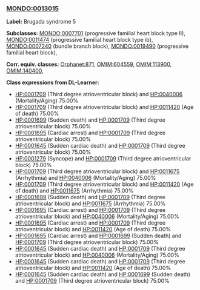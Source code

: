
### [MONDO:0013015](http://purl.obolibrary.org/obo/MONDO_0013015)
**Label:** Brugada syndrome 5

**Subclasses:** [MONDO:0007701](http://purl.obolibrary.org/obo/MONDO_0007701) (progressive familial heart block type II), [MONDO:0011474](http://purl.obolibrary.org/obo/MONDO_0011474) (progressive familial heart block type ib), [MONDO:0007240](http://purl.obolibrary.org/obo/MONDO_0007240) (bundle branch block), [MONDO:0019490](http://purl.obolibrary.org/obo/MONDO_0019490) (progressive familial heart block), 

**Corr. equiv. classes:** [Orphanet:871](http://www.orpha.net/ORDO/Orphanet_871), [OMIM:604559](http://purl.obolibrary.org/obo/OMIM_604559), [OMIM:113900](http://purl.obolibrary.org/obo/OMIM_113900), [OMIM:140400](http://purl.obolibrary.org/obo/OMIM_140400), 

**Class expressions from DL-Learner:**

- [HP:0001709](http://purl.obolibrary.org/obo/HP_0001709) (Third degree atrioventricular block) and [HP:0040006](http://purl.obolibrary.org/obo/HP_0040006) (Mortality/Aging) 75.00%
- [HP:0001709](http://purl.obolibrary.org/obo/HP_0001709) (Third degree atrioventricular block) and [HP:0011420](http://purl.obolibrary.org/obo/HP_0011420) (Age of death) 75.00%
- [HP:0001699](http://purl.obolibrary.org/obo/HP_0001699) (Sudden death) and [HP:0001709](http://purl.obolibrary.org/obo/HP_0001709) (Third degree atrioventricular block) 75.00%
- [HP:0001695](http://purl.obolibrary.org/obo/HP_0001695) (Cardiac arrest) and [HP:0001709](http://purl.obolibrary.org/obo/HP_0001709) (Third degree atrioventricular block) 75.00%
- [HP:0001645](http://purl.obolibrary.org/obo/HP_0001645) (Sudden cardiac death) and [HP:0001709](http://purl.obolibrary.org/obo/HP_0001709) (Third degree atrioventricular block) 75.00%
- [HP:0001279](http://purl.obolibrary.org/obo/HP_0001279) (Syncope) and [HP:0001709](http://purl.obolibrary.org/obo/HP_0001709) (Third degree atrioventricular block) 75.00%
- [HP:0001709](http://purl.obolibrary.org/obo/HP_0001709) (Third degree atrioventricular block) and [HP:0011675](http://purl.obolibrary.org/obo/HP_0011675) (Arrhythmia) and [HP:0040006](http://purl.obolibrary.org/obo/HP_0040006) (Mortality/Aging) 75.00%
- [HP:0001709](http://purl.obolibrary.org/obo/HP_0001709) (Third degree atrioventricular block) and [HP:0011420](http://purl.obolibrary.org/obo/HP_0011420) (Age of death) and [HP:0011675](http://purl.obolibrary.org/obo/HP_0011675) (Arrhythmia) 75.00%
- [HP:0001699](http://purl.obolibrary.org/obo/HP_0001699) (Sudden death) and [HP:0001709](http://purl.obolibrary.org/obo/HP_0001709) (Third degree atrioventricular block) and [HP:0011675](http://purl.obolibrary.org/obo/HP_0011675) (Arrhythmia) 75.00%
- [HP:0001695](http://purl.obolibrary.org/obo/HP_0001695) (Cardiac arrest) and [HP:0001709](http://purl.obolibrary.org/obo/HP_0001709) (Third degree atrioventricular block) and [HP:0040006](http://purl.obolibrary.org/obo/HP_0040006) (Mortality/Aging) 75.00%
- [HP:0001695](http://purl.obolibrary.org/obo/HP_0001695) (Cardiac arrest) and [HP:0001709](http://purl.obolibrary.org/obo/HP_0001709) (Third degree atrioventricular block) and [HP:0011420](http://purl.obolibrary.org/obo/HP_0011420) (Age of death) 75.00%
- [HP:0001695](http://purl.obolibrary.org/obo/HP_0001695) (Cardiac arrest) and [HP:0001699](http://purl.obolibrary.org/obo/HP_0001699) (Sudden death) and [HP:0001709](http://purl.obolibrary.org/obo/HP_0001709) (Third degree atrioventricular block) 75.00%
- [HP:0001645](http://purl.obolibrary.org/obo/HP_0001645) (Sudden cardiac death) and [HP:0001709](http://purl.obolibrary.org/obo/HP_0001709) (Third degree atrioventricular block) and [HP:0040006](http://purl.obolibrary.org/obo/HP_0040006) (Mortality/Aging) 75.00%
- [HP:0001645](http://purl.obolibrary.org/obo/HP_0001645) (Sudden cardiac death) and [HP:0001709](http://purl.obolibrary.org/obo/HP_0001709) (Third degree atrioventricular block) and [HP:0011420](http://purl.obolibrary.org/obo/HP_0011420) (Age of death) 75.00%
- [HP:0001645](http://purl.obolibrary.org/obo/HP_0001645) (Sudden cardiac death) and [HP:0001699](http://purl.obolibrary.org/obo/HP_0001699) (Sudden death) and [HP:0001709](http://purl.obolibrary.org/obo/HP_0001709) (Third degree atrioventricular block) 75.00%


